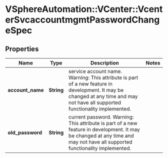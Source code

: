 # VSphereAutomation::VCenter::VcenterSvcaccountmgmtPasswordChangeSpec

## Properties
Name | Type | Description | Notes
------------ | ------------- | ------------- | -------------
**account_name** | **String** | service account name. Warning: This attribute is part of a new feature in development. It may be changed at any time and may not have all supported functionality implemented. | 
**old_password** | **String** | current password. Warning: This attribute is part of a new feature in development. It may be changed at any time and may not have all supported functionality implemented. | 


